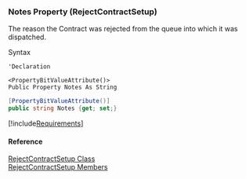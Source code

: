 ﻿### Notes Property (RejectContractSetup)

The reason the Contract was rejected from the queue into which it was dispatched.

Syntax

```vbnet
'Declaration

<PropertyBitValueAttribute()>
Public Property Notes As String
```

```csharp
[PropertyBitValueAttribute()]
public string Notes {get; set;}
```

[!include[Requirements](../partials/requirements.md)]

#### Reference

[RejectContractSetup Class](FChoice.Toolkits.Clarify~FChoice.Toolkits.Clarify.Contracts.RejectContractSetup.md)  
[RejectContractSetup Members](FChoice.Toolkits.Clarify~FChoice.Toolkits.Clarify.Contracts.RejectContractSetup_members.md)